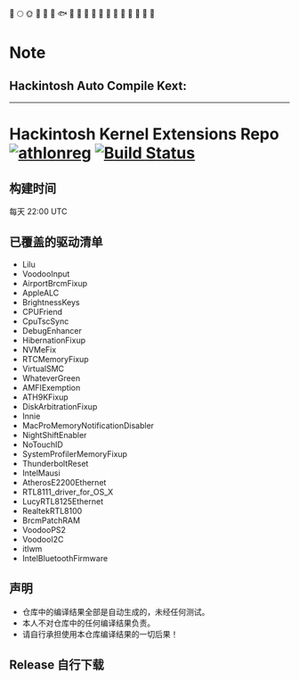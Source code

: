 🚀️
🌕️
🌞️
🍺️
🐳
🐠
🐟
🐡
🐬
🐋
🦈
🦆
🦅
🦉
🐓
🦃
🐌
🐌
🐌
# Note
## Hackintosh Auto Compile Kext:
*****
# Hackintosh Kernel Extensions Repo [![athlonreg](https://img.shields.io/badge/Fork-athlonreg-blue.svg?style=flat&logo=appveyor)](https://github.com/athlonreg) [![Build Status](https://dev.azure.com/claymor3sky/Hackintosh-Kext-Factory/_apis/build/status/athlonreg.HackintoshKernelExtensionsRepo?branchName=master)](https://dev.azure.com/claymor3sky/Hackintosh-Kext-Factory/_build/latest?definitionId=11&branchName=master)

## 构建时间
每天 22:00 UTC

## 已覆盖的驱动清单
- Lilu
- VoodooInput
- AirportBrcmFixup
- AppleALC
- BrightnessKeys
- CPUFriend
- CpuTscSync
- DebugEnhancer
- HibernationFixup
- NVMeFix
- RTCMemoryFixup
- VirtualSMC
- WhateverGreen
- AMFIExemption
- ATH9KFixup
- DiskArbitrationFixup
- Innie
- MacProMemoryNotificationDisabler
- NightShiftEnabler
- NoTouchID
- SystemProfilerMemoryFixup
- ThunderboltReset
- IntelMausi
- AtherosE2200Ethernet
- RTL8111_driver_for_OS_X
- LucyRTL8125Ethernet
- RealtekRTL8100
- BrcmPatchRAM
- VoodooPS2
- VoodooI2C
- itlwm
- IntelBluetoothFirmware

## 声明
- 仓库中的编译结果全部是自动生成的，未经任何测试。
- 本人不对仓库中的任何编译结果负责。
- 请自行承担使用本仓库编译结果的一切后果！

## Release 自行下载

